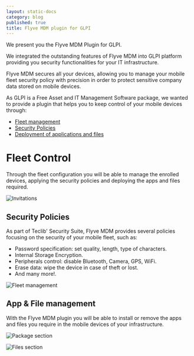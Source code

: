 ```yaml
---
layout: static-docs
category: blog
published: true
title: Flyve MDM plugin for GLPI
---
```




We present you the Flyve MDM Plugin for GLPI.

We integrated the outstanding features of Flyve MDM into GLPI platform providing you security functionalities for your IT infrastructure.

Flyve MDM secures all your devices, allowing you to manage your mobile fleet security policy with precision in order to protect sensitive company data stored on mobile devices.

As GLPI is a Free Asset and IT Management Software package, we wanted to provide a plugin that helps you to keep control of your mobile devices through:


* [Fleet management](#fc)
* [Security Policies](#sp)
* [Deployment of applications and files](#ac)



# <a name="fc"></a> Fleet Control


Through the fleet configuration you will be able to manage the enrolled devices, applying the security policies and deploying the apps and files required.


![Invitations](https://i.imgur.com/PUyqVWw.png)

## <a name="sp"></a> Security Policies


As part of Teclib' Security Suite, Flyve MDM provides several policies focusing on the security of your mobile fleet, such as:


  * Password specification: set quality, length, type of characters.
  * Internal Storage Encryption.
  * Peripherals control: disable Bluetooth, Camera, GPS, WiFi.
  * Erase data: wipe the device in case of theft or lost.
  * And many more!.



![Fleet management](https://i.imgur.com/JPwZnHH.png)

## <a name="ac"></a> App & File management


With the Flyve MDM plugin you will be able to install or remove the apps and files you require in the mobile devices of your infrastructure.


![Package section](https://i.imgur.com/KyUoIsN.png)

![Files section](https://i.imgur.com/Z5pu25I.png)
